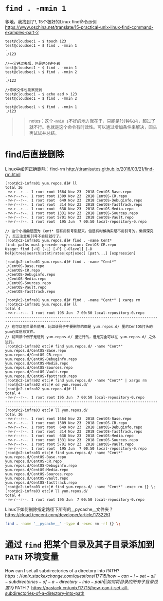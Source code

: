 
# `find . -mmin 1`

爹地，我找到了!, 15个极好的Linux find命令示例 https://www.oschina.net/translate/15-practical-unix-linux-find-command-examples-part-2
```console
test@cloudsec1 ~ $ touch 123
test@cloudsec1 ~ $ find . -mmin 1
.
./123

//一分钟过去后，但是两分钟不到
test@cloudsec1 ~ $ find . -mmin 1
test@cloudsec1 ~ $ find . -mmin 2
.
./123

//修改文件也能察觉到
test@cloudsec1 ~ $ echo asd > 123
test@cloudsec1 ~ $ find . -mmin 2
.
test@cloudsec1 ~ $ find . -mmin 1
./123
```
>> notes：这个`-mmin 1`不好的地方就在于，只能是1分钟以内，超过了就不行。也就是这个命令有时效性。可以通过增加条件来解决，回头再试试并总结。

# find后直接删除

Linux中如何正确删除：find-rm http://tiramisutes.github.io/2016/03/21/find-rm.html

```console
[root@c2-infra01 yum.repos.d]# ll
total 36
-rw-r--r--. 1 root root 1664 Nov 23  2018 CentOS-Base.repo
-rw-r--r--. 1 root root 1309 Nov 23  2018 CentOS-CR.repo
-rw-r--r--. 1 root root  649 Nov 23  2018 CentOS-Debuginfo.repo
-rw-r--r--. 1 root root  314 Nov 23  2018 CentOS-fasttrack.repo
-rw-r--r--. 1 root root  630 Nov 23  2018 CentOS-Media.repo
-rw-r--r--. 1 root root 1331 Nov 23  2018 CentOS-Sources.repo
-rw-r--r--. 1 root root 5701 Nov 23  2018 CentOS-Vault.repo
-rw-r--r--. 1 root root  195 Jun  7 00:50 local-repository-0.repo

// 这个小插曲是因为 Cent* 没有用引号引起来。但是有时候确实是不用引号的，懒得深究了，反正注意用引号不会错就行了。
[root@c2-infra01 yum.repos.d]# find . -name Cent*
find: paths must precede expression: CentOS-CR.repo
Usage: find [-H] [-L] [-P] [-Olevel] [-D help|tree|search|stat|rates|opt|exec] [path...] [expression]

[root@c2-infra01 yum.repos.d]# find . -name "Cent*"
./CentOS-Base.repo
./CentOS-CR.repo
./CentOS-Debuginfo.repo
./CentOS-Media.repo
./CentOS-Sources.repo
./CentOS-Vault.repo
./CentOS-fasttrack.repo

[root@c2-infra01 yum.repos.d]# find . -name "Cent*" | xargs rm
[root@c2-infra01 yum.repos.d]# ll
total 4
-rw-r--r--. 1 root root 195 Jun  7 00:50 local-repository-0.repo
----------------------------------------------------------------------------------------------------
// 也可以在目录外使用，比如该例子中要删除的都是 yum.repos.d/ 里的CentOS打头的yum仓库信息文件。
// 前面那个例子是进到 yum.repos.d/ 里进行的，但是完全可以在 yum.repos.d/ 之外进行。
[root@c2-infra02 etc]# find yum.repos.d/ -name "Cent*"
yum.repos.d/CentOS-Base.repo
yum.repos.d/CentOS-CR.repo
yum.repos.d/CentOS-Debuginfo.repo
yum.repos.d/CentOS-Media.repo
yum.repos.d/CentOS-Sources.repo
yum.repos.d/CentOS-Vault.repo
yum.repos.d/CentOS-fasttrack.repo
[root@c2-infra02 etc]# find yum.repos.d/ -name "Cent*" | xargs rm
[root@c2-infra02 etc]# cd yum.repos.d/
[root@c2-infra02 yum.repos.d]# ll
total 4
-rw-r--r--. 1 root root 195 Jun  7 00:50 local-repository-0.repo
----------------------------------------------------------------------------------------------------
[root@c2-infra03 etc]# ll yum.repos.d/
total 36
-rw-r--r--. 1 root root 1664 Nov 23  2018 CentOS-Base.repo
-rw-r--r--. 1 root root 1309 Nov 23  2018 CentOS-CR.repo
-rw-r--r--. 1 root root  649 Nov 23  2018 CentOS-Debuginfo.repo
-rw-r--r--. 1 root root  314 Nov 23  2018 CentOS-fasttrack.repo
-rw-r--r--. 1 root root  630 Nov 23  2018 CentOS-Media.repo
-rw-r--r--. 1 root root 1331 Nov 23  2018 CentOS-Sources.repo
-rw-r--r--. 1 root root 5701 Nov 23  2018 CentOS-Vault.repo
-rw-r--r--. 1 root root  195 Jun  7 00:50 local-repository-0.repo
[root@c2-infra03 etc]# find yum.repos.d/ -name "Cent*"
yum.repos.d/CentOS-Base.repo
yum.repos.d/CentOS-CR.repo
yum.repos.d/CentOS-Debuginfo.repo
yum.repos.d/CentOS-Media.repo
yum.repos.d/CentOS-Sources.repo
yum.repos.d/CentOS-Vault.repo
yum.repos.d/CentOS-fasttrack.repo
[root@c2-infra03 etc]# find yum.repos.d/ -name "Cent*" -exec rm {} \;
[root@c2-infra03 etc]# ll yum.repos.d/
total 4
-rw-r--r--. 1 root root 195 Jun  7 00:50 local-repository-0.repo
```

Linux下如何删除指定路径下所有的__pycache__文件夹？ https://cloud.tencent.com/developer/article/1732251
```sh
find . -name '__pycache__' -type d -exec rm -rf {} \;
```

# 通过 `find` 把某个目录及其子目录添加到 `PATH` 环境变量

How can I set all subdirectories of a directory into $PATH? https://unix.stackexchange.com/questions/17715/how-can-i-set-all-subdirectories-of-a-directory-into-path || 如何将目录的所有子目录设置为$ PATH？ https://qastack.cn/unix/17715/how-can-i-set-all-subdirectories-of-a-directory-into-path
